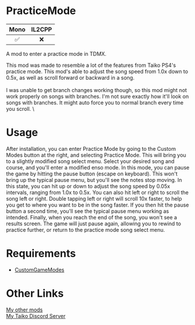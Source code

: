 # PracticeMode
| Mono | IL2CPP |
|:--:|:--:|
|✅|❌|

 A mod to enter a practice mode in TDMX.

 This mod was made to resemble a lot of the features from Taiko PS4's practice mode. This mod's able to adjust the song speed from 1.0x down to 0.5x, as well as scroll forward or backward in a song. \
 \
 I was unable to get branch changes working though, so this mod might not work properly on songs with branches. I'm not sure exactly how it'll look on songs with branches. It might auto force you to normal branch every time you scroll. \
 
 
# Usage
 After installation, you can enter Practice Mode by going to the Custom Modes button at the right, and selecting Practice Mode. 
 This will bring you to a slightly modified song select menu. Select your desired song and course, and you'll enter a modified enso mode. 
 In this mode, you can pause the game by hitting the pause button (escape on keyboard). This won't bring up the typical pause menu, but you'll see the notes stop moving. 
 In this state, you can hit up or down to adjust the song speed by 0.05x intervals, ranging from 1.0x to 0.5x. You can also hit left or right to scroll the song left or right. Double tapping left or right will scroll 10x faster, to help you get to where you want to be in the song faster. 
 If you then hit the pause button a second time, you'll see the typical pause menu working as intended. 
 Finally, when you reach the end of the song, you won't see a results screen. The game will just pause again, allowing you to rewind to practice further, or return to the practice mode song select menu. 
 
 
# Requirements
 - [CustomGameModes](https://github.com/deathbloodjr/CustomGameModes)



# Other Links

[My other mods](https://docs.google.com/spreadsheets/d/1fuAAfK-0Vw74TwxXF5WVy1fh1ADsVzUkDd7dOHc7EdQ)\
[My Taiko Discord Server](https://discord.gg/6Bjf2xP)
